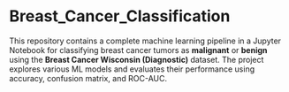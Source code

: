 # Breast_Cancer_Classification
This repository contains a complete machine learning pipeline in a Jupyter Notebook for classifying breast cancer tumors as **malignant** or **benign** using the **Breast Cancer Wisconsin (Diagnostic)** dataset. The project explores various ML models and evaluates their performance using accuracy, confusion matrix, and ROC-AUC.
